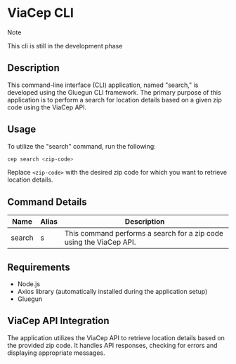 # ViaCep CLI

> [!NOTE]
> This cli is still in the development phase

## Description

This command-line interface (CLI) application, named "search," is developed using the Gluegun CLI framework. The primary purpose of this application is to perform a search for location details based on a given zip code using the ViaCep API.

## Usage

To utilize the "search" command, run the following:

```bash
cep search <zip-code>
```

Replace `<zip-code>` with the desired zip code for which you want to retrieve location details.

## Command Details

| Name   | Alias | Description                                                         |
| ------ | ----- | ------------------------------------------------------------------- |
| search | s     | This command performs a search for a zip code using the ViaCep API. |

## Requirements

- Node.js
- Axios library (automatically installed during the application setup)
- Gluegun

## ViaCep API Integration

The application utilizes the ViaCep API to retrieve location details based on the provided zip code. It handles API responses, checking for errors and displaying appropriate messages.
